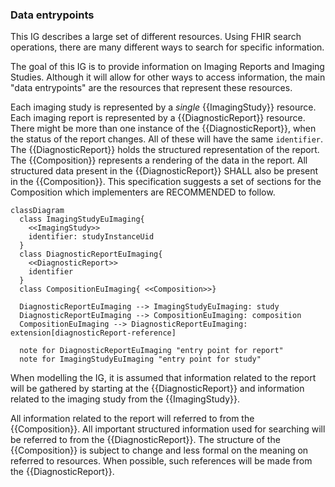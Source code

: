 ### Data entrypoints

This IG describes a large set of different resources. Using FHIR search operations, there are many different ways to search for specific information.

The goal of this IG is to provide information on Imaging Reports and Imaging Studies. Although it will allow for other ways to access information, the main "data entrypoints" are the resources that represent these resources.

Each imaging study is represented by a _single_ {{ImagingStudy}} resource.  
Each imaging report is represented by a {{DiagnosticReport}} resource. There might be more than one instance of the {{DiagnosticReport}}, when the status of the report changes. All of these will have the same `identifier`. The {{DiagnosticReport}} holds the structured representation of the report. The {{Composition}} represents a rendering of the data in the report. All structured data present in the {{DiagnosticReport}} SHALL also be present in the {{Composition}}. This specification suggests a set of sections for the Composition which implementers are RECOMMENDED to follow.

```mermaid
classDiagram
  class ImagingStudyEuImaging{ 
    <<ImagingStudy>> 
    identifier: studyInstanceUid
  }
  class DiagnosticReportEuImaging{ 
    <<DiagnosticReport>> 
    identifier
  }
  class CompositionEuImaging{ <<Composition>>}
  
  DiagnosticReportEuImaging --> ImagingStudyEuImaging: study
  DiagnosticReportEuImaging --> CompositionEuImaging: composition
  CompositionEuImaging --> DiagnosticReportEuImaging: extension[diagnosticReport-reference]

  note for DiagnosticReportEuImaging "entry point for report"
  note for ImagingStudyEuImaging "entry point for study"
```

When modelling the IG, it is assumed that information related to the report will be gathered by starting at the {{DiagnosticReport}} and information related to the imaging study from the {{ImagingStudy}}.

All information related to the report will referred to from the {{Composition}}. All important structured information used for searching will be referred to from the {{DiagnosticReport}}. The structure of the {{Composition}} is subject to change and less formal on the meaning on referred to resources. When possible, such references will be made from the {{DiagnosticReport}}.
